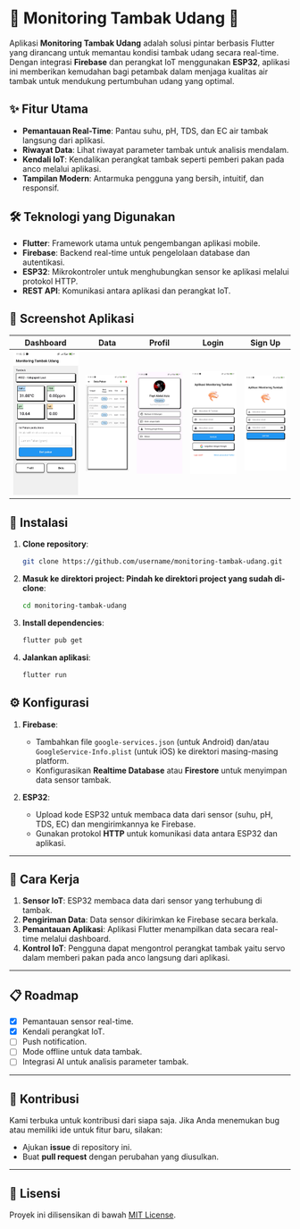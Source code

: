 # 🌊 Monitoring Tambak Udang 🦐

Aplikasi **Monitoring Tambak Udang** adalah solusi pintar berbasis Flutter yang dirancang untuk memantau kondisi tambak udang secara real-time. Dengan integrasi **Firebase** dan perangkat IoT menggunakan **ESP32**, aplikasi ini memberikan kemudahan bagi petambak dalam menjaga kualitas air tambak untuk mendukung pertumbuhan udang yang optimal.

## ✨ Fitur Utama
- **Pemantauan Real-Time**: Pantau suhu, pH, TDS, dan EC air tambak langsung dari aplikasi.
- **Riwayat Data**: Lihat riwayat parameter tambak untuk analisis mendalam.
- **Kendali IoT**: Kendalikan perangkat tambak seperti pemberi pakan pada anco melalui aplikasi.
- **Tampilan Modern**: Antarmuka pengguna yang bersih, intuitif, dan responsif.

## 🛠️ Teknologi yang Digunakan
- **Flutter**: Framework utama untuk pengembangan aplikasi mobile.
- **Firebase**: Backend real-time untuk pengelolaan database dan autentikasi.
- **ESP32**: Mikrokontroler untuk menghubungkan sensor ke aplikasi melalui protokol HTTP.
- **REST API**: Komunikasi antara aplikasi dan perangkat IoT.

## 📱 Screenshot Aplikasi

| Dashboard                  | Data                     | Profil                   | Login                   | Sign Up                 |
|----------------------------|--------------------------|--------------------------|-------------------------|-------------------------|
| ![Dashboard](images/dashboard.jpg) | ![Data](images/data.jpg) | ![Profil](images/profile.jpg) | ![Login](images/login.jpg) | ![SignUp](images/signup.jpg) |

## 🚀 Instalasi
1. **Clone repository**:
   ```bash
   git clone https://github.com/username/monitoring-tambak-udang.git
2. **Masuk ke direktori project: Pindah ke direktori project yang sudah di-clone**:
   ```bash
   cd monitoring-tambak-udang
3. **Install dependencies**:
   ```bash
   flutter pub get
4. **Jalankan aplikasi**:
   ```bash
   flutter run

## ⚙️ Konfigurasi

1. **Firebase**:
   - Tambahkan file `google-services.json` (untuk Android) dan/atau `GoogleService-Info.plist` (untuk iOS) ke direktori masing-masing platform.
   - Konfigurasikan **Realtime Database** atau **Firestore** untuk menyimpan data sensor tambak.

2. **ESP32**:
   - Upload kode ESP32 untuk membaca data dari sensor (suhu, pH, TDS, EC) dan mengirimkannya ke Firebase.
   - Gunakan protokol **HTTP** untuk komunikasi data antara ESP32 dan aplikasi.

---

## 📖 Cara Kerja

1. **Sensor IoT**: ESP32 membaca data dari sensor yang terhubung di tambak.
2. **Pengiriman Data**: Data sensor dikirimkan ke Firebase secara berkala.
3. **Pemantauan Aplikasi**: Aplikasi Flutter menampilkan data secara real-time melalui dashboard.
4. **Kontrol IoT**: Pengguna dapat mengontrol perangkat tambak yaitu servo dalam memberi pakan pada anco langsung dari aplikasi.

---

## 📋 Roadmap

- [x] Pemantauan sensor real-time.
- [x] Kendali perangkat IoT.
- [ ] Push notification.
- [ ] Mode offline untuk data tambak.
- [ ] Integrasi AI untuk analisis parameter tambak.

---

## 🤝 Kontribusi

Kami terbuka untuk kontribusi dari siapa saja. Jika Anda menemukan bug atau memiliki ide untuk fitur baru, silakan:
- Ajukan **issue** di repository ini.
- Buat **pull request** dengan perubahan yang diusulkan.

---

## 📄 Lisensi

Proyek ini dilisensikan di bawah [MIT License](LICENSE).
